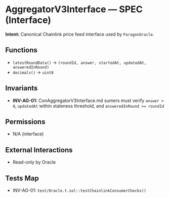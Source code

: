 # AggregatorV3Interface — SPEC (Interface)


**Intent:** Canonical Chainlink price feed interface used by `ParagonOracle`.


## Functions
- `latestRoundData()` → `(roundId, answer, startedAt, updatedAt, answeredInRound)`
- `decimals()` → `uint8`


## Invariants
- **INV-AG-01:** ConAggregatorV3Interface.md
sumers must verify `answer > 0`, `updatedAt` within staleness threshold, and `answeredInRound >= roundId`


## Permissions
- N/A (interface)


## External Interactions
- Read-only by Oracle


## Tests Map
- INV-AG-01: `test/Oracle.t.sol::testChainlinkConsumerChecks()`